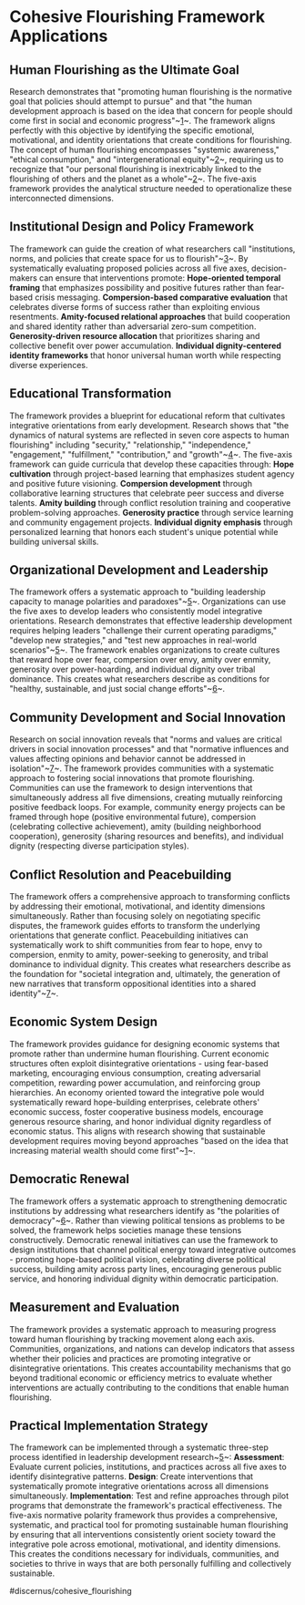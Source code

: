 # Cohesive Flourishing Framework Applications
## Human Flourishing as the Ultimate Goal
Research demonstrates that "promoting human flourishing is the normative goal that policies should attempt to pursue" and that "the human development approach is based on the idea that concern for people should come first in social and economic progress"~[1](https://ophi.org.uk/wp-content/uploads/Textbook_Ch1.pdf)~. The framework aligns perfectly with this objective by identifying the specific emotional, motivational, and identity orientations that create conditions for flourishing. The concept of human flourishing encompasses "systemic awareness," "ethical consumption," and "intergenerational equity"~[2](https://lifestyle.sustainability-directory.com/term/human-flourishing-framework/)~, requiring us to recognize that "our personal flourishing is inextricably linked to the flourishing of others and the planet as a whole"~[2](https://lifestyle.sustainability-directory.com/term/human-flourishing-framework/)~. The five-axis framework provides the analytical structure needed to operationalize these interconnected dimensions.
## Institutional Design and Policy Framework
The framework can guide the creation of what researchers call "institutions, norms, and policies that create space for us to flourish"~[3](https://www.templetonworldcharity.org/sites/default/files/2021-10/human-flourishing-and-sdgs.pdf)~. By systematically evaluating proposed policies across all five axes, decision-makers can ensure that interventions promote:
**Hope-oriented temporal framing** that emphasizes possibility and positive futures rather than fear-based crisis messaging. **Compersion-based comparative evaluation** that celebrates diverse forms of success rather than exploiting envious resentments. **Amity-focused relational approaches** that build cooperation and shared identity rather than adversarial zero-sum competition. **Generosity-driven resource allocation** that prioritizes sharing and collective benefit over power accumulation. **Individual dignity-centered identity frameworks** that honor universal human worth while respecting diverse experiences.
## Educational Transformation
The framework provides a blueprint for educational reform that cultivates integrative orientations from early development. Research shows that "the dynamics of natural systems are reflected in seven core aspects to human flourishing" including "security," "relationship," "independence," "engagement," "fulfillment," "contribution," and "growth"~[4](https://pdfs.semanticscholar.org/a7e9/18732501eab33c7fa4da82f55aa5cfafbf3d.pdf)~. The five-axis framework can guide curricula that develop these capacities through:
**Hope cultivation** through project-based learning that emphasizes student agency and positive future visioning. **Compersion development** through collaborative learning structures that celebrate peer success and diverse talents. **Amity building** through conflict resolution training and cooperative problem-solving approaches. **Generosity practice** through service learning and community engagement projects. **Individual dignity emphasis** through personalized learning that honors each student's unique potential while building universal skills.
## Organizational Development and Leadership
The framework offers a systematic approach to "building leadership capacity to manage polarities and paradoxes"~[5](https://www.harvardbusiness.org/insight/transforming-leadership-development-building-leadership-capacity-to-manage-polarities-and-paradoxes/)~. Organizations can use the five axes to develop leaders who consistently model integrative orientations. Research demonstrates that effective leadership development requires helping leaders "challenge their current operating paradigms," "develop new strategies," and "test new approaches in real-world scenarios"~[5](https://www.harvardbusiness.org/insight/transforming-leadership-development-building-leadership-capacity-to-manage-polarities-and-paradoxes/)~.
The framework enables organizations to create cultures that reward hope over fear, compersion over envy, amity over enmity, generosity over power-hoarding, and individual dignity over tribal dominance. This creates what researchers describe as conditions for "healthy, sustainable, and just social change efforts"~[6](https://scholarworks.waldenu.edu/cgi/viewcontent.cgi?article=1033&context=jsc)~.
## Community Development and Social Innovation
Research on social innovation reveals that "norms and values are critical drivers in social innovation processes" and that "normative influences and values affecting opinions and behavior cannot be addressed in isolation"~[7](https://www.jasss.org/27/1/6.html)~. The framework provides communities with a systematic approach to fostering social innovations that promote flourishing.
Communities can use the framework to design interventions that simultaneously address all five dimensions, creating mutually reinforcing positive feedback loops. For example, community energy projects can be framed through hope (positive environmental future), compersion (celebrating collective achievement), amity (building neighborhood cooperation), generosity (sharing resources and benefits), and individual dignity (respecting diverse participation styles).
## Conflict Resolution and Peacebuilding
The framework offers a comprehensive approach to transforming conflicts by addressing their emotional, motivational, and identity dimensions simultaneously. Rather than focusing solely on negotiating specific disputes, the framework guides efforts to transform the underlying orientations that generate conflict.
Peacebuilding initiatives can systematically work to shift communities from fear to hope, envy to compersion, enmity to amity, power-seeking to generosity, and tribal dominance to individual dignity. This creates what researchers describe as the foundation for "societal integration and, ultimately, the generation of new narratives that transform oppositional identities into a shared identity"~[7](https://www.jasss.org/27/1/6.html)~.
## Economic System Design
The framework provides guidance for designing economic systems that promote rather than undermine human flourishing. Current economic structures often exploit disintegrative orientations - using fear-based marketing, encouraging envious consumption, creating adversarial competition, rewarding power accumulation, and reinforcing group hierarchies.
An economy oriented toward the integrative pole would systematically reward hope-building enterprises, celebrate others' economic success, foster cooperative business models, encourage generous resource sharing, and honor individual dignity regardless of economic status. This aligns with research showing that sustainable development requires moving beyond approaches "based on the idea that increasing material wealth should come first"~[1](https://ophi.org.uk/wp-content/uploads/Textbook_Ch1.pdf)~.
## Democratic Renewal
The framework offers a systematic approach to strengthening democratic institutions by addressing what researchers identify as "the polarities of democracy"~[6](https://scholarworks.waldenu.edu/cgi/viewcontent.cgi?article=1033&context=jsc)~. Rather than viewing political tensions as problems to be solved, the framework helps societies manage these tensions constructively.
Democratic renewal initiatives can use the framework to design institutions that channel political energy toward integrative outcomes - promoting hope-based political vision, celebrating diverse political success, building amity across party lines, encouraging generous public service, and honoring individual dignity within democratic participation.
## Measurement and Evaluation
The framework provides a systematic approach to measuring progress toward human flourishing by tracking movement along each axis. Communities, organizations, and nations can develop indicators that assess whether their policies and practices are promoting integrative or disintegrative orientations.
This creates accountability mechanisms that go beyond traditional economic or efficiency metrics to evaluate whether interventions are actually contributing to the conditions that enable human flourishing.
## Practical Implementation Strategy
The framework can be implemented through a systematic three-step process identified in leadership development research~[5](https://www.harvardbusiness.org/insight/transforming-leadership-development-building-leadership-capacity-to-manage-polarities-and-paradoxes/)~:
**Assessment**: Evaluate current policies, institutions, and practices across all five axes to identify disintegrative patterns. **Design**: Create interventions that systematically promote integrative orientations across all dimensions simultaneously. **Implementation**: Test and refine approaches through pilot programs that demonstrate the framework's practical effectiveness.
The five-axis normative polarity framework thus provides a comprehensive, systematic, and practical tool for promoting sustainable human flourishing by ensuring that all interventions consistently orient society toward the integrative pole across emotional, motivational, and identity dimensions. This creates the conditions necessary for individuals, communities, and societies to thrive in ways that are both personally fulfilling and collectively sustainable.

#discernus/cohesive_flourishing